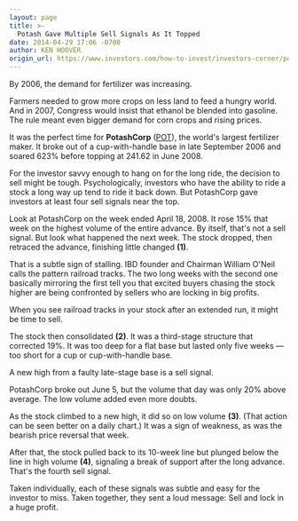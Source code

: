 ```yaml
---
layout: page
title: >-
  Potash Gave Multiple Sell Signals As It Topped
date: 2014-04-29 17:06 -0700
author: KEN HOOVER
origin_url: https://www.investors.com/how-to-invest/investors-corner/potash-sell-signals-new-highs-on-low-volume
---
```





By 2006, the demand for fertilizer was increasing.

  

Farmers needed to grow more crops on less land to feed a hungry world. And in 2007, Congress would insist that ethanol be blended into gasoline. The rule meant even bigger demand for corn crops and rising prices.

  

It was the perfect time for **PotashCorp** ([POT](https://research.investors.com/quote.aspx?symbol=POT)), the world's largest fertilizer maker. It broke out of a cup-with-handle base in late September 2006 and soared 623% before topping at 241.62 in June 2008.

  

For the investor savvy enough to hang on for the long ride, the decision to sell might be tough. Psychologically, investors who have the ability to ride a stock a long way up tend to ride it back down. But PotashCorp gave investors at least four sell signals near the top.

  

Look at PotashCorp on the week ended April 18, 2008. It rose 15% that week on the highest volume of the entire advance. By itself, that's not a sell signal. But look what happened the next week. The stock dropped, then retraced the advance, finishing little changed **(1)**.

  

That is a subtle sign of stalling. IBD founder and Chairman William O'Neil calls the pattern railroad tracks. The two long weeks with the second one basically mirroring the first tell you that excited buyers chasing the stock higher are being confronted by sellers who are locking in big profits.

  

When you see railroad tracks in your stock after an extended run, it might be time to sell.

  

The stock then consolidated **(2)**. It was a third-stage structure that corrected 19%. It was too deep for a flat base but lasted only five weeks — too short for a cup or cup-with-handle base.

  

A new high from a faulty late-stage base is a sell signal.

  

PotashCorp broke out June 5, but the volume that day was only 20% above average. The low volume added even more doubts.

  

As the stock climbed to a new high, it did so on low volume **(3)**. (That action can be seen better on a daily chart.) It was a sign of weakness, as was the bearish price reversal that week.

  

After that, the stock pulled back to its 10-week line but plunged below the line in high volume **(4)**, signaling a break of support after the long advance. That's the fourth sell signal.

  

Taken individually, each of these signals was subtle and easy for the investor to miss. Taken together, they sent a loud message: Sell and lock in a huge profit.




